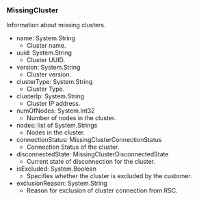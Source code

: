 ### MissingCluster
Information about missing clusters.

- name: System.String
  - Cluster name.
- uuid: System.String
  - Cluster UUID.
- version: System.String
  - Cluster version.
- clusterType: System.String
  - Cluster Type.
- clusterIp: System.String
  - Cluster IP address.
- numOfNodes: System.Int32
  - Number of nodes in the cluster.
- nodes: list of System.Strings
  - Nodes in the cluster.
- connectionStatus: MissingClusterConnectionStatus
  - Connection Status of the cluster.
- disconnectedState: MissingClusterDisconnectedState
  - Current state of disconnection for the cluster.
- isExcluded: System.Boolean
  - Specifies whether the cluster is excluded by the customer.
- exclusionReason: System.String
  - Reason for exclusion of cluster connection from RSC.

